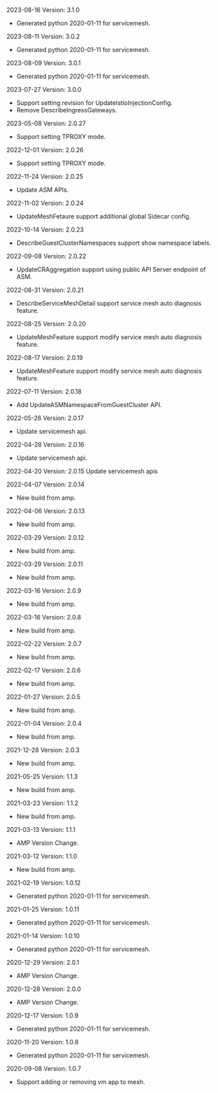 2023-08-16 Version: 3.1.0
- Generated python 2020-01-11 for servicemesh.

2023-08-11 Version: 3.0.2
- Generated python 2020-01-11 for servicemesh.

2023-08-09 Version: 3.0.1
- Generated python 2020-01-11 for servicemesh.

2023-07-27 Version: 3.0.0
- Support setting revision for UpdateIstioInjectionConfig.
- Remove DescribeIngressGateways.

2023-05-08 Version: 2.0.27
- Support setting TPROXY mode.

2022-12-01 Version: 2.0.26
- Support setting TPROXY mode.

2022-11-24 Version: 2.0.25
- Update ASM APIs.

2022-11-02 Version: 2.0.24
- UpdateMeshFetaure support additional global Sidecar config.

2022-10-14 Version: 2.0.23
- DescribeGuestClusterNamespaces support show namespace labels.

2022-09-08 Version: 2.0.22
- UpdateCRAggregation support using public API Server endpoint of ASM.

2022-08-31 Version: 2.0.21
- DescribeServiceMeshDetail support service mesh auto diagnosis feature.

2022-08-25 Version: 2.0.20
- UpdateMeshFeature support modify service mesh auto diagnosis feature.

2022-08-17 Version: 2.0.19
- UpdateMeshFeature support modify service mesh auto diagnosis feature.

2022-07-11 Version: 2.0.18
- Add UpdateASMNamespaceFromGuestCluster API.

2022-05-26 Version: 2.0.17
- Update servicemesh api.

2022-04-28 Version: 2.0.16
- Update servicemesh api.

2022-04-20 Version: 2.0.15
Update servicemesh apis

2022-04-07 Version: 2.0.14
- New build from amp.


2022-04-06 Version: 2.0.13
- New build from amp.


2022-03-29 Version: 2.0.12
- New build from amp.


2022-03-29 Version: 2.0.11
- New build from amp.


2022-03-16 Version: 2.0.9
- New build from amp.


2022-03-16 Version: 2.0.8
- New build from amp.


2022-02-22 Version: 2.0.7
- New build from amp.


2022-02-17 Version: 2.0.6
- New build from amp.


2022-01-27 Version: 2.0.5
- New build from amp.


2022-01-04 Version: 2.0.4
- New build from amp.


2021-12-28 Version: 2.0.3
- New build from amp.


2021-05-25 Version: 1.1.3
- New build from amp.


2021-03-23 Version: 1.1.2
- New build from amp.


2021-03-13 Version: 1.1.1
- AMP Version Change.

2021-03-12 Version: 1.1.0
- New build from amp.


2021-02-19 Version: 1.0.12
- Generated python 2020-01-11 for servicemesh.

2021-01-25 Version: 1.0.11
- Generated python 2020-01-11 for servicemesh.

2021-01-14 Version: 1.0.10
- Generated python 2020-01-11 for servicemesh.

2020-12-29 Version: 2.0.1
- AMP Version Change.

2020-12-28 Version: 2.0.0
- AMP Version Change.

2020-12-17 Version: 1.0.9
- Generated python 2020-01-11 for servicemesh.

2020-11-20 Version: 1.0.8
- Generated python 2020-01-11 for servicemesh.

2020-09-08 Version: 1.0.7
- Support adding or removing vm app to mesh.

